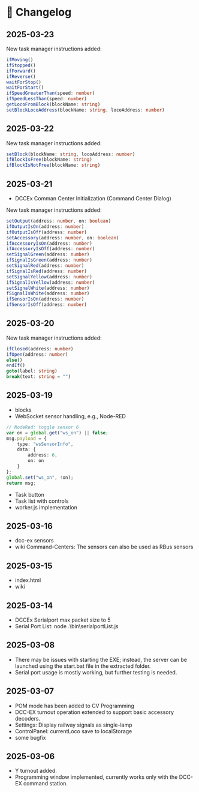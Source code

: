 # 📜 Changelog

## 2025-03-23
New task manager instructions added:
```ts
ifMoving()
ifStopped()
ifForward()
ifReverse()
waitForStop()
waitForStart()
ifSpeedGreaterThan(speed: number)
ifSpeedLessThan(speed: number)
getLocoFromBlock(blockName: string)
setBlockLocoAddress(blockName: string, locoAddress: number)
```


## 2025-03-22
New task manager instructions added:
```ts
setBlock(blockName: string, locoAddress: number)
ifBlockIsFree(blockName: string)
ifBlockIsNotFree(blockName: string)
```

## 2025-03-21
* DCCEx Comman Center Initialization (Command Center Dialog)

New task manager instructions added:
```ts
setOutput(address: number, on: boolean)
ifOutputIsOn(address: number)
ifOutputIsOff(address: number)
setAccessory(address: number, on: boolean)
ifAccessoryIsOn(address: number)
ifAccessoryIsOff(address: number)
setSignalGreen(address: number)
ifSignalIsGreen(address: number)
setSignalRed(address: number)
ifSignalIsRed(address: number)
setSignalYellow(address: number)
ifSignalIsYellow(address: number)
setSignalWhite(address: number)
fSignalIsWhite(address: number)
ifSensorIsOn(address: number)
ifSensorIsOff(address: number)
```

## 2025-03-20
New task manager instructions added:
```ts
ifClosed(address: number)
ifOpen(address: number)
else()
endIf()
goto(label: string)
break(text: string = "")
```
## 2025-03-19
* blocks
* WebSocket sensor handling, e.g., Node-RED
```ts
// NodeRed: toggle sensor 6
var on = global.get("ws_on") || false;
msg.payload = {
    type: "wsSensorInfo",
    data: {
        address: 6,
        on: on
    }
};
global.set("ws_on", !on);
return msg;
```
* Task button
* Task list with controls
* worker.js implementation

## 2025-03-16
* dcc-ex sensors
* wiki Command-Centers: The sensors can also be used as RBus sensors

## 2025-03-15
* index.html
* wiki

## 2025-03-14
* DCCEx Serialport max packet size to 5
* Serial Port List: node .\bin\serialportList.js

## 2025-03-08
* There may be issues with starting the EXE; instead, the server can be launched using the start.bat file in the extracted folder.
* Serial port usage is mostly working, but further testing is needed.

## 2025-03-07
* POM mode has been added to CV Programming
* DCC-EX turnout operation extended to support basic accessory decoders.
* Settings: Display railway signals as single-lamp
* ControlPanel: currentLoco save to localStorage
* some bugfix

## 2025-03-06
* Y turnout added.
* Programming window implemented, currently works only with the DCC-EX command station.

